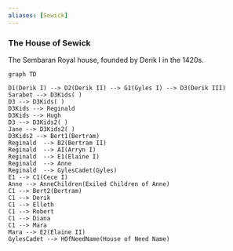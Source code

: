 ```yaml
---
aliases: [Sewick]
---
```

### The House of Sewick

The Sembaran Royal house, founded by Derik I in the 1420s.

```mermaid 
graph TD

D1(Derik I) --> D2(Derik II) --> G1(Gyles I) --> D3(Derik III)
Sarabet --> D3Kids( )
D3 --> D3Kids( )
D3Kids --> Reginald
D3Kids --> Hugh
D3 --> D3Kids2( )
Jane --> D3Kids2( )
D3Kids2 --> Bert1(Bertram)
Reginald  --> B2(Bertram II)
Reginald  --> AI(Arryn I)
Reginald  --> E1(Elaine I)
Reginald  --> Anne
Reginald  --> GylesCadet(Gyles)
E1 --> C1(Cece I)
Anne --> AnneChildren(Exiled Children of Anne)
C1 --> Bert2(Bertram)
C1 --> Derik
C1 --> Elleth
C1 --> Robert
C1 --> Diana
C1 --> Mara
Mara --> E2(Elaine II)
GylesCadet --> HOfNeedName(House of Need Name)
```







